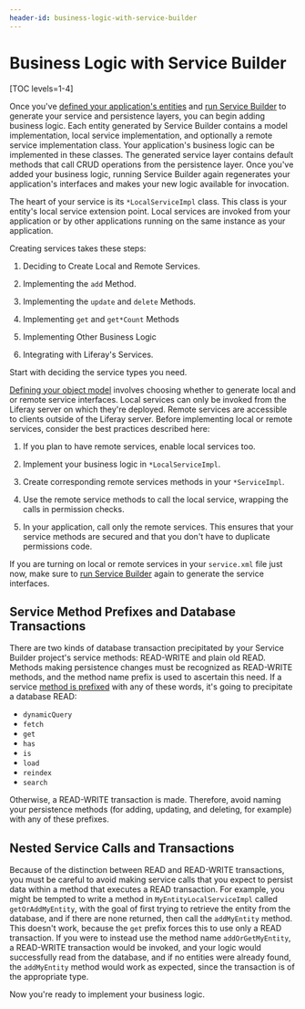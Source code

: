 ```yaml
---
header-id: business-logic-with-service-builder
---
```


# Business Logic with Service Builder

[TOC levels=1-4]

Once you've
[defined your application's entities](/docs/7-2/appdev/-/knowledge_base/a/creating-the-service-xml-file)
and
[run Service Builder](/docs/7-2/appdev/-/knowledge_base/a/running-service-builder)
to generate your service and persistence layers, you can begin adding business
logic. Each entity generated by Service Builder contains a model implementation,
local service implementation, and optionally a remote service implementation
class. Your application's business logic can be implemented in these classes.
The generated service layer contains default methods that call CRUD operations
from the persistence layer. Once you've added your business logic, running Service
Builder again regenerates your application's interfaces and makes your new logic
available for invocation.

The heart of your service is its `*LocalServiceImpl` class. This class is your
entity's local service extension point. Local services are invoked from your
application or by other applications running on the same instance as your
application. 

Creating services takes these steps: 

1.  Deciding to Create Local and Remote Services.

2.  Implementing the `add` Method.

3.  Implementing the `update` and `delete` Methods.

4.  Implementing `get` and `get*Count` Methods

5.  Implementing Other Business Logic

6.  Integrating with Liferay's Services.

Start with deciding the service types you need. 

[Defining your object model](/docs/7-2/appdev/-/knowledge_base/a/creating-the-service-xml-file)
involves choosing whether to generate local and or remote service interfaces.
Local services can only be invoked from the Liferay server on which they're
deployed. Remote services are accessible to clients outside of the Liferay
server. Before implementing local or remote services, consider the best
practices described here:

1.  If you plan to have remote services, enable local services too.

2.  Implement your business logic in `*LocalServiceImpl`. 

3.  Create corresponding remote services methods in your 
    `*ServiceImpl`.

4.  Use the remote service methods to call the local service, wrapping the calls
    in permission checks. 

5.  In your application, call only the remote services. This ensures that
    your service methods are secured and that you don't have to duplicate
    permissions code.

If you are turning on local or remote services in your `service.xml` file just
now, make sure to
[run Service Builder](/docs/7-2/appdev/-/knowledge_base/a/running-service-builder)
again to generate the service interfaces. 

## Service Method Prefixes and Database Transactions

There are two kinds of database transaction precipitated by your Service Builder
project's service methods: READ-WRITE and plain old READ.  Methods making
persistence changes must be recognized as READ-WRITE methods, and the method
name prefix is used to ascertain this need. If a service [method is
prefixed](https://github.com/liferay/liferay-portal/blob/master/modules/util/portal-tools-service-builder/src/main/java/com/liferay/portal/tools/service/builder/ServiceBuilderArgs.java)
with any of these words, it's going to precipitate a database READ:

- `dynamicQuery`
- `fetch`
- `get`
- `has`
- `is`
- `load`
- `reindex`
- `search`

Otherwise, a READ-WRITE transaction is made. Therefore, avoid naming your
persistence methods (for adding, updating, and deleting, for example) with any
of these prefixes.

## Nested Service Calls and Transactions

Because of the distinction between READ and READ-WRITE transactions, you must be
careful to avoid making service calls that you expect to persist data within a
method that executes a READ transaction. For example, you might be tempted to write
a method in `MyEntityLocalServiceImpl` called `getOrAddMyEntity`, with the goal of first
trying to retrieve the entity from the database, and if there are none returned,
then call the `addMyEntity` method. This doesn't work, because the `get` prefix
forces this to use only a READ transaction. If you were to instead use the
method name `addOrGetMyEntity`, a READ-WRITE transaction would be invoked, and
your logic would successfully read from the database, and if no entities were
already found, the `addMyEntity` method would work as expected, since the
transaction is of the appropriate type. 

Now you're ready to implement your business logic. 
